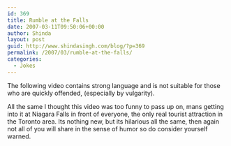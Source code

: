 ```yaml
---
id: 369
title: Rumble at the Falls
date: 2007-03-11T09:50:06+00:00
author: Shinda
layout: post
guid: http://www.shindasingh.com/blog/?p=369
permalink: /2007/03/rumble-at-the-falls/
categories:
  - Jokes
---
```

The following video contains strong language and is not suitable for those who are quickly offended, (especially by vulgarity).

All the same I thought this video was too funny to pass up on, mans getting into it at Niagara Falls in front of everyone, the only real tourist attraction in the Toronto area. Its nothing new, but its hilarious all the same, then again not all of you will share in the sense of humor so do consider yourself warned.